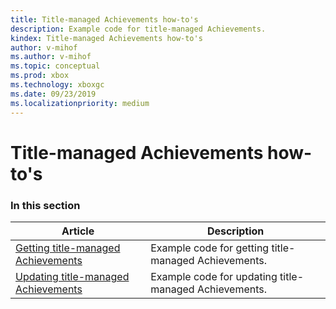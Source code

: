 ```yaml
---
title: Title-managed Achievements how-to's
description: Example code for title-managed Achievements.
kindex: Title-managed Achievements how-to's
author: v-mihof
ms.author: v-mihof
ms.topic: conceptual
ms.prod: xbox
ms.technology: xboxgc
ms.date: 09/23/2019
ms.localizationpriority: medium
---
```


# Title-managed Achievements how-to's


### In this section

| Article | Description |
|---------|-------------|
| [Getting title-managed Achievements](live-how-to-get-achievements.md) | Example code for getting title-managed Achievements. |
| [Updating title-managed Achievements](live-how-to-update-achievements.md) | Example code for updating title-managed Achievements. |
